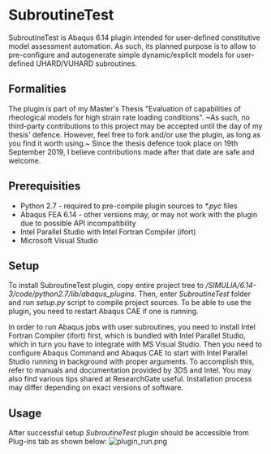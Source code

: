 # SubroutineTest

SubroutineTest is Abaqus 6.14 plugin intended for user-defined constitutive model assessment automation. As such, its planned purpose is to allow to pre-configure and autogenerate simple dynamic/explicit models for user-defined UHARD/VUHARD subroutines.

## Formalities

The plugin is part of my Master's Thesis "Evaluation of capabilities of rheological models for high strain rate loading conditions". ~As such, no third-party contributions to this project may be accepted until the day of my thesis' defence. However, feel free to fork and/or use the plugin, as long as you find it worth using.~ Since the thesis defence took place on 19th September 2019, I believe contributions made after that date are safe and welcome. 

## Prerequisities

* Python 2.7 - required to pre-compile plugin sources to *\*.pyc* files
* Abaqus FEA 6.14 - other versions may, or may not work with the plugin due to possible API incompatibility
* Intel Parallel Studio with Intel Fortran Compiler (ifort)
* Microsoft Visual Studio

## Setup

To install SubroutineTest plugin, copy entire project tree to *<Abaqus installation directory>/SIMULIA/6.14-3/code/python2.7/lib/abaqus_plugins*. 
Then, enter *SubroutineTest* folder and run *setup.py* script to compile project sources. To be able to use the plugin, you need to restart Abaqus CAE if one is running.

In order to run Abaqus jobs with user subroutines, you need to install Intel Fortran Compiler (ifort) first, which is bundled with Intel Parallel Studio, which in turn you have to integrate with MS Visual Studio. Then you need to configure Abaqus Command and Abaqus CAE to start with Intel Parallel Studio running in background with proper arguments. To accomplish this, refer to manuals and documentation provided by 3DS and Intel. You may also find various tips shared at ResearchGate useful. Installation process may differ depending on exact versions of software.

## Usage

After successful setup *SubroutineTest* plugin should be accessible from Plug-ins tab as shown below:
![plugin_run.png](./resources/plugin_run.PNG)
